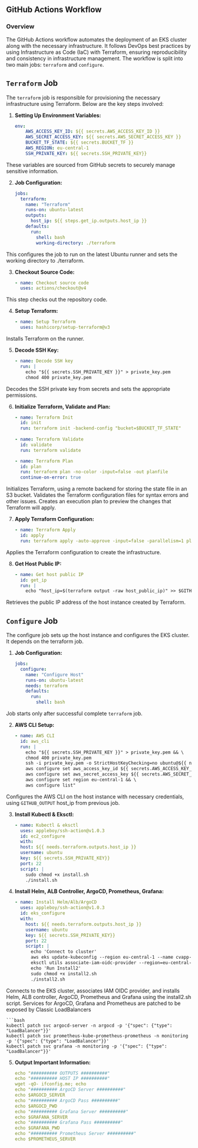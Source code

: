 ## GitHub Actions Workflow

### Overview

The GitHub Actions workflow automates the deployment of an EKS cluster along with the necessary infrastructure. It follows DevOps best practices by using Infrastructure as Code (IaC) with Terraform, ensuring reproducibility and consistency in infrastructure management. The workflow is split into two main jobs: `terraform` and `configure`.

## `Terraform` Job

The `terraform` job is responsible for provisioning the necessary infrastructure using Terraform. Below are the key steps involved:

1. **Setting Up Environment Variables:**

   ```yaml
   env:
       AWS_ACCESS_KEY_ID: ${{ secrets.AWS_ACCESS_KEY_ID }}
       AWS_SECRET_ACCESS_KEY: ${{ secrets.AWS_SECRET_ACCESS_KEY }}
       BUCKET_TF_STATE: ${{ secrets.BUCKET_TF }}
       AWS_REGION: eu-central-1
       SSH_PRIVATE_KEY: ${{ secrets.SSH_PRIVATE_KEY}}

These variables are sourced from GitHub secrets to securely manage sensitive information.

2. **Job Configuration:**
    
    ```yaml
    jobs:
      terraform:
        name: "Terraform"
        runs-on: ubuntu-latest
        outputs: 
          host_ip: ${{ steps.get_ip.outputs.host_ip }}
        defaults:
          run:
            shell: bash
            working-directory: ./terraform

This configures the job to run on the latest Ubuntu runner and sets the working directory to ./terraform.

3. **Checkout Source Code:**
    
    ```yaml
    - name: Checkout source code 
      uses: actions/checkout@v4

This step checks out the repository code.

4. **Setup Terraform:**
    
    ```yaml
    - name: Setup Terraform 
      uses: hashicorp/setup-terraform@v3

Installs Terraform on the runner.

5. **Decode SSH Key:**

    ```yaml
    - name: Decode SSH key
      run: |
        echo "${{ secrets.SSH_PRIVATE_KEY }}" > private_key.pem
        chmod 400 private_key.pem

Decodes the SSH private key from secrets and sets the appropriate permissions.

6. **Initialize Terraform, Validate and Plan:**

    ```yaml
    - name: Terraform Init
      id: init
      run: terraform init -backend-config "bucket=$BUCKET_TF_STATE"
      
    - name: Terraform Validate
      id: validate
      run: terraform validate

    - name: Terraform Plan
      id: plan
      run: terraform plan -no-color -input=false -out planfile
      continue-on-error: true 

Initializes Terraform, using a remote backend for storing the state file in an S3 bucket.
Validates the Terraform configuration files for syntax errors and other issues.
Creates an execution plan to preview the changes that Terraform will apply.

7. **Apply Terraform Configuration:**
    
    ```yaml
    - name: Terraform Apply
      id: apply
      run: terraform apply -auto-approve -input=false -parallelism=1 planfile

Applies the Terraform configuration to create the infrastructure.

8. **Get Host Public IP:**
    
    ```yaml
    - name: Get host public IP
      id: get_ip
      run: |
        echo "host_ip=$(terraform output -raw host_public_ip)" >> $GITHUB_OUTPUT         

Retrieves the public IP address of the host instance created by Terraform.

## `Configure` Job
The configure job sets up the host instance and configures the EKS cluster. It depends on the terraform job.

1. **Job Configuration:**
    
    ```yaml
    jobs:
      configure:
        name: "Configure Host"
        runs-on: ubuntu-latest
        needs: terraform
        defaults:
          run:
            shell: bash

Job starts only after successful complete `terraform` job.

2. **AWS CLI Setup:**
    
    ```yaml
    - name: AWS CLI
      id: aws_cli
      run: |
        echo "${{ secrets.SSH_PRIVATE_KEY }}" > private_key.pem && \
        chmod 400 private_key.pem
        ssh -i private_key.pem -o StrictHostKeyChecking=no ubuntu@${{ needs.terraform.outputs.host_ip }} "\
        aws configure set aws_access_key_id ${{ secrets.AWS_ACCESS_KEY_ID }} && \
        aws configure set aws_secret_access_key ${{ secrets.AWS_SECRET_ACCESS_KEY }} && \
        aws configure set region eu-central-1 && \
        aws configure list"

Configures the AWS CLI on the host instance with necessary credentials, using `GITHUB_OUTPUT` host_ip from previous job.

3. **Install Kubectl & Eksctl:**
    
    ```yaml
    - name: Kubectl & eksctl
      uses: appleboy/ssh-action@v1.0.3
      id: ec2_configure  
      with:
      host: ${{ needs.terraform.outputs.host_ip }}
      username: ubuntu
      key: ${{ secrets.SSH_PRIVATE_KEY}}
      port: 22
      script: |
        sudo chmod +x install.sh
        ./install.sh

4. **Install Helm, ALB Controller, ArgoCD, Prometheus, Grafana:**
    
    ```yaml
    - name: Install Helm/Alb/ArgoCD
      uses: appleboy/ssh-action@v1.0.3
      id: eks_configure  
      with:
        host: ${{ needs.terraform.outputs.host_ip }}
        username: ubuntu
        key: ${{ secrets.SSH_PRIVATE_KEY}}
        port: 22
        script: |
          echo 'Connect to cluster'
          aws eks update-kubeconfig --region eu-central-1 --name cvapp-eks
          eksctl utils associate-iam-oidc-provider --region=eu-central-1 --cluster=cvapp-eks --approve     
          echo 'Run Install2'
          sudo chmod +x install2.sh
          ./install2.sh

Connects to the EKS cluster, associates IAM OIDC provider, and installs Helm, ALB controller, ArgoCD, Prometheus and Grafana using the install2.sh script.
Services for ArgoCD, Grafana and Prometheus are patched to be exposed by Classic LoadBalancers
    
    ```bash
    kubectl patch svc argocd-server -n argocd -p '{"spec": {"type": "LoadBalancer"}}'
    kubectl patch svc prometheus-kube-prometheus-prometheus -n monitoring -p '{"spec": {"type": "LoadBalancer"}}'
    kubectl patch svc grafana -n monitoring -p '{"spec": {"type": "LoadBalancer"}}'


5. **Output Important Information:**
    
    ```yaml
    echo "########## OUTPUTS ##########"
    echo "########## HOST IP ##########"
    wget -qO- ifconfig.me; echo
    echo "########## ArgoCD Server ##########"
    echo $ARGOCD_SERVER
    echo "########## ArgoCD Pass ##########"
    echo $ARGOCD_PWD
    echo "########## Grafana Server ##########"
    echo $GRAFANA_SERVER
    echo "########## Grafana Pass ##########"
    echo $GRAFANA_PWD
    echo "########## Prometheus Server ##########"
    echo $PROMETHEUS_SERVER